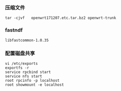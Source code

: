 ### 压缩文件
```
tar -cjvf   openwrt171207.etc.tar.bz2 openwrt-trunk
```

### fastndf
```
libfastcommon-1.0.35
```
### 配置磁盘共享
```
vi /etc/exports 
exportfs -r
service rpcbind start
service nfs start
root rpcinfo -p localhost
root showmount -e localhost
  ```
